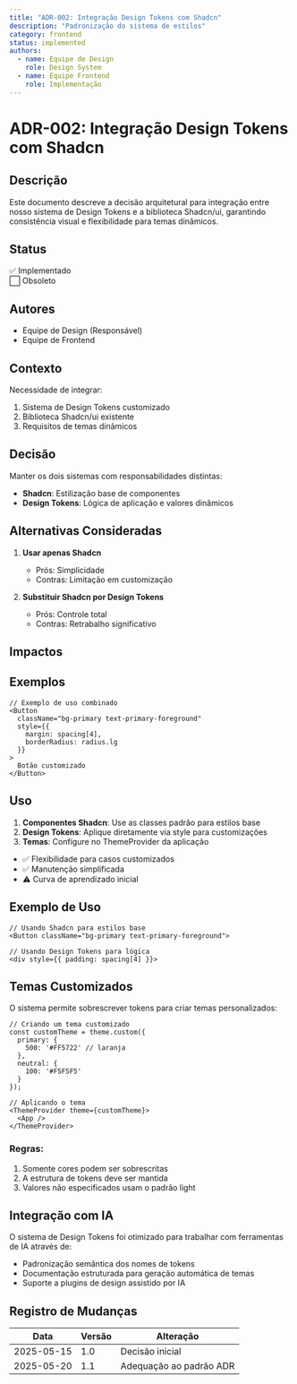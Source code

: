 ```yaml
---
title: "ADR-002: Integração Design Tokens com Shadcn"
description: "Padronização do sistema de estilos"
category: frontend
status: implemented
authors:
  - name: Equipe de Design
    role: Design System
  - name: Equipe Frontend
    role: Implementação
---
```


<!-- TEMPLATE: adr-template-v2.md -->

# ADR-002: Integração Design Tokens com Shadcn

## Descrição
Este documento descreve a decisão arquitetural para integração entre nosso sistema de Design Tokens e a biblioteca Shadcn/ui, garantindo consistência visual e flexibilidade para temas dinâmicos.

## Status
✅ Implementado  
⬜ Obsoleto

## Autores
- Equipe de Design (Responsável)
- Equipe de Frontend

## Contexto
Necessidade de integrar:
1. Sistema de Design Tokens customizado
2. Biblioteca Shadcn/ui existente
3. Requisitos de temas dinâmicos

## Decisão
Manter os dois sistemas com responsabilidades distintas:
- **Shadcn**: Estilização base de componentes
- **Design Tokens**: Lógica de aplicação e valores dinâmicos

## Alternativas Consideradas
1. **Usar apenas Shadcn**
   - Prós: Simplicidade
   - Contras: Limitação em customização

2. **Substituir Shadcn por Design Tokens**
   - Prós: Controle total
   - Contras: Retrabalho significativo

## Impactos

## Exemplos

```tsx
// Exemplo de uso combinado
<Button 
  className="bg-primary text-primary-foreground"
  style={{ 
    margin: spacing[4],
    borderRadius: radius.lg
  }}
>
  Botão customizado
</Button>
```

## Uso

1. **Componentes Shadcn**: Use as classes padrão para estilos base
2. **Design Tokens**: Aplique diretamente via style para customizações
3. **Temas**: Configure no ThemeProvider da aplicação

- ✅ Flexibilidade para casos customizados
- ✅ Manutenção simplificada
- ⚠️ Curva de aprendizado inicial

## Exemplo de Uso
```tsx
// Usando Shadcn para estilos base
<Button className="bg-primary text-primary-foreground">

// Usando Design Tokens para lógica  
<div style={{ padding: spacing[4] }}>
```

## Temas Customizados
O sistema permite sobrescrever tokens para criar temas personalizados:

```tsx
// Criando um tema customizado
const customTheme = theme.custom({
  primary: {
    500: '#FF5722' // laranja
  },
  neutral: {
    100: '#F5F5F5'
  }
});

// Aplicando o tema
<ThemeProvider theme={customTheme}>
  <App />
</ThemeProvider>
```

### Regras:
1. Somente cores podem ser sobrescritas
2. A estrutura de tokens deve ser mantida
3. Valores não especificados usam o padrão light

## Integração com IA
O sistema de Design Tokens foi otimizado para trabalhar com ferramentas de IA através de:
- Padronização semântica dos nomes de tokens
- Documentação estruturada para geração automática de temas
- Suporte a plugins de design assistido por IA

## Registro de Mudanças
| Data       | Versão | Alteração               |
|------------|--------|-------------------------|
| 2025-05-15 | 1.0    | Decisão inicial         |
| 2025-05-20 | 1.1    | Adequação ao padrão ADR |
